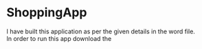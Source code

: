 # ShoppingApp
I have built this application as per the given details in the word file. <br>
In order to run this app download the 
